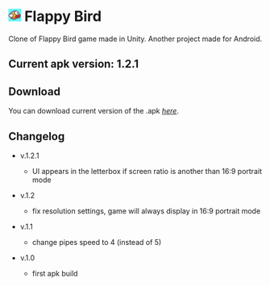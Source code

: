 # <img src="Assets/Sprites/Icon.png" width="25" height="25"> Flappy Bird

Clone of Flappy Bird game made in Unity. Another project made for Android.

## Current apk version: 1.2.1

## Download

You can download current version of the .apk _[here](https://github.com/DamiJJJ/Unity-Flappy-Bird/releases)_.

## Changelog

* v.1.2.1
    - UI appears in the letterbox if screen ratio is another than 16:9 portrait mode

* v.1.2
    - fix resolution settings, game will always display in 16:9 portrait mode

* v.1.1
    - change pipes speed to 4 (instead of 5)

* v.1.0
    - first apk build
